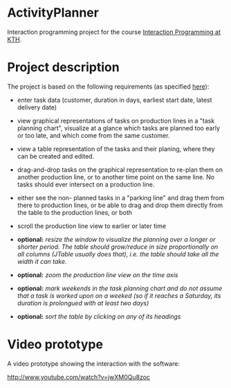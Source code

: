 ActivityPlanner
===============

Interaction programming project for the course [Interaction Programming at KTH](https://www.kth.se/social/course/DH2641/).

# Project description

The project is based on the following requirements (as specified [here](http://www.csc.kth.se/utbildning/kth/kurser/DH2641/iprog11/project.html)):

* enter task data (customer, duration in days, earliest start date, latest delivery date)
* view graphical representations of tasks on production lines in a "task planning chart", visualize at a glance which tasks are planned too early or too late, and which come from the same customer.
* view a table representation of the tasks and their planing, where they can be created and edited.
* drag-and-drop tasks on the graphical representation to re-plan them on another production line, or to another time point on the same line. No tasks should ever intersect on a production line.
* either see the non- planned tasks in a "parking line" and drag them from there to production lines, or be able to drag and drop them directly from the table to the production lines, or both
* scroll the production line view to earlier or later time

* **optional:** *resize the window to visualize the planning over a longer or shorter period. The table should grow/reduce in size proportionally on all columns (JTable usually does that), i.e. the table should take all the width it can take.*
* **optional:** *zoom the production line view on the time axis*
* **optional:** *mark weekends in the task planning chart and do not assume that a task is worked upon on a weeked (so if it reaches a Saturday, its duration is prolongued with at least two days)*
* **optional:** *sort the table by clicking on any of its headings*

# Video prototype

A video prototype showing the interaction with the software:

http://www.youtube.com/watch?v=jwXM0Qu8zoc

